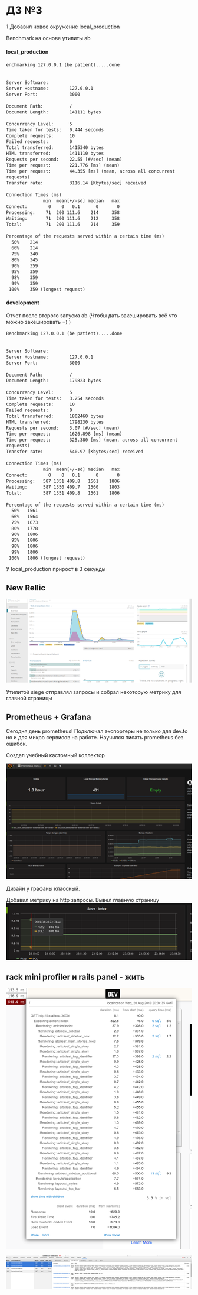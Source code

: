 # ДЗ №3

1 Добавил новое окружение local_production

Benchmark на основе утилиты ab

#### local_production

```cassandraql
enchmarking 127.0.0.1 (be patient).....done


Server Software:
Server Hostname:        127.0.0.1
Server Port:            3000

Document Path:          /
Document Length:        141111 bytes

Concurrency Level:      5
Time taken for tests:   0.444 seconds
Complete requests:      10
Failed requests:        0
Total transferred:      1415340 bytes
HTML transferred:       1411110 bytes
Requests per second:    22.55 [#/sec] (mean)
Time per request:       221.776 [ms] (mean)
Time per request:       44.355 [ms] (mean, across all concurrent requests)
Transfer rate:          3116.14 [Kbytes/sec] received

Connection Times (ms)
              min  mean[+/-sd] median   max
Connect:        0    0   0.1      0       0
Processing:    71  200 111.6    214     358
Waiting:       71  200 111.6    212     358
Total:         71  200 111.6    214     359

Percentage of the requests served within a certain time (ms)
  50%    214
  66%    214
  75%    340
  80%    345
  90%    359
  95%    359
  98%    359
  99%    359
 100%    359 (longest request)

```

#### development

Отчет после второго запуска ab (Чтобы дать закешировать всё что можно закешировать =) )

```cassandraql
Benchmarking 127.0.0.1 (be patient).....done


Server Software:
Server Hostname:        127.0.0.1
Server Port:            3000

Document Path:          /
Document Length:        179823 bytes

Concurrency Level:      5
Time taken for tests:   3.254 seconds
Complete requests:      10
Failed requests:        0
Total transferred:      1802460 bytes
HTML transferred:       1798230 bytes
Requests per second:    3.07 [#/sec] (mean)
Time per request:       1626.898 [ms] (mean)
Time per request:       325.380 [ms] (mean, across all concurrent requests)
Transfer rate:          540.97 [Kbytes/sec] received

Connection Times (ms)
              min  mean[+/-sd] median   max
Connect:        0    0   0.1      0       0
Processing:   587 1351 409.8   1561    1806
Waiting:      587 1350 409.7   1560    1803
Total:        587 1351 409.8   1561    1806

Percentage of the requests served within a certain time (ms)
  50%   1561
  66%   1564
  75%   1673
  80%   1778
  90%   1806
  95%   1806
  98%   1806
  99%   1806
 100%   1806 (longest request)

```

У local_production прирост в 3 секунды

## New Rellic

![newrellic](https://raw.githubusercontent.com/VidgarVii/rails-optimization-2-task4/master/fixtures/new_rellic.png)

Утилитой siege отправлял запросы и собрал некоторую метрику для главной страницы

## Prometheus + Grafana

Сегодня день prometheus! Подключал экспортеры не только для dev.to но и для микро сервисов на работе. Научился писать prometheus без ошибок.

Создал учебный кастомный коллектор

![grafana](https://raw.githubusercontent.com/VidgarVii/rails-optimization-2-task4/master/fixtures/grafana.png)

Дизайн у графаны классный.

Добавил метрику на http запросы. Вывел главную страницу
![si](https://raw.githubusercontent.com/VidgarVii/rails-optimization-2-task4/master/fixtures/store.png)

## rack mini profiler и rails panel - жить

![rmp](https://raw.githubusercontent.com/VidgarVii/rails-optimization-2-task4/master/fixtures/rmp.png)

![rails_panel](https://raw.githubusercontent.com/VidgarVii/rails-optimization-2-task4/master/fixtures/rails_panel.png)
